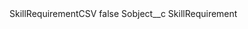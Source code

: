 <?xml version="1.0" encoding="UTF-8"?>
<CustomMetadata xmlns="http://soap.sforce.com/2006/04/metadata" xmlns:xsi="http://www.w3.org/2001/XMLSchema-instance" xmlns:xsd="http://www.w3.org/2001/XMLSchema">
    <label>SkillRequirementCSV</label>
    <protected>false</protected>
    <values>
        <field>Sobject__c</field>
        <value xsi:type="xsd:string">SkillRequirement</value>
    </values>
</CustomMetadata>
